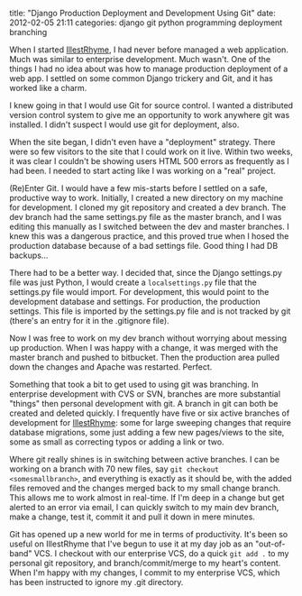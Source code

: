 title: "Django Production Deployment and Development Using Git"
date: 2012-02-05 21:11
categories: django git python programming deployment branching


When I started [IllestRhyme](http://www.illestrhyme.com), I had never before managed a web application. Much was similar to enterprise development. Much wasn't. One of the things I had no idea about was how to manage production deployment of a web app. I settled on some common Django trickery and Git, and it has worked like a charm.

I knew going in that I would use Git for source control. I wanted a distributed version control system to give me an opportunity to work anywhere git was installed. I didn't suspect I would use git for deployment, also. 

When the site began, I didn't even have a "deployment" strategy. There were so few visitors to the site that I could work on it live. Within two weeks, it was clear I couldn't be showing users HTML 500 errors as frequently as I had been. I needed to start acting like I was working on a "real" project.

(Re)Enter Git. <!-- more -->I would have a few mis-starts before I settled on a safe, productive way to work. Initially, I created a new directory on my machine for development. I cloned my git repository and created a dev branch. The dev branch had the same settings.py file as the master branch, and I was editing this manually as I switched between the dev and master branches. I knew this was a dangerous practice, and this proved true when I hosed the production database because of a bad settings file. Good thing I had DB backups... 

There had to be a better way. I decided that, since the Django settings.py file was just Python, I would create a `localsettings.py` file that the settings.py file would import. For development, this would point to the development database and settings. For production, the production settings. This file is imported by the settings.py file and is not tracked by git (there's an entry for it in the .gitignore file).

Now I was free to work on my dev branch without worrying about messing up production. When I was happy with a change, it was merged with the master branch and pushed to bitbucket. Then the production area pulled down the changes and Apache was restarted. Perfect.

Something that took a bit to get used to using git was branching. In enterprise development with CVS or SVN, branches are more substantial "things" then personal development with git. A branch in git can both be created and deleted quickly. I frequently have five or six active branches of development for [IllestRhyme](http://www.illestrhyme.com): some for large sweeping changes that require database migrations, some just adding a few new pages/views to the site, some as small as correcting typos or adding a link or two. 

Where git really shines is in switching between active branches. I can be working on a branch with 70 new files, say `git checkout <somesmallbranch>`, and everything is exactly as it should be, with the added files removed and the changes merged back to my small change branch. This allows me to work almost in real-time. If I'm deep in a change but get alerted to an error via email, I can quickly switch to my main dev branch, make a change, test it, commit it and pull it down in mere minutes.

Git has opened up a new world for me in terms of productivity. It's been so useful on IllestRhyme that I've begun to use it at my day job as an "out-of-band" VCS. I checkout with our enterprise VCS, do a quick `git add .` to my personal git repository, and branch/commit/merge to my heart's content. When I'm happy with my changes, I commit to my enterprise VCS, which has been instructed to ignore my .git directory. 
